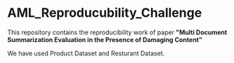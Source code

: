 # AML_Reproducubility_Challenge

This repository contains the reproducibility work of paper **"Multi Document Summarization Evaluation in the Presence of Damaging Content"** 

We have used Product Dataset and Resturant Dataset.
